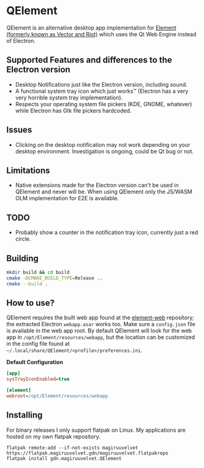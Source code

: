 # QElement

QElement is an alternative desktop app implementation for
[Element (formerly known as Vector and Riot)](https://github.com/vector-im/riot-web)
which uses the Qt Web Engine instead of Electron.

## Supported Features and differences to the Electron version

 - Desktop Notifications just like the Electron version, including sound.
 - A functional system tray icon which just works™ (Electron has a very very horrible system tray implementation).
 - Respects your operating system file pickers (KDE, GNOME, whatever) while Electron has Gtk file pickers hardcoded.

## Issues

 - Clicking on the desktop notification may not work depending on your desktop environment.
   Investigation is ongoing, could be Qt bug or not.

## Limitations

 - Native extensions made for the Electron version can't be used in QElement and never will be.
   When using QElement only the JS/WASM OLM implementation for E2E is available.

## TODO

 - Probably show a counter in the notification tray icon, currently just a red circle.

## Building

```sh
mkdir build && cd build
cmake -DCMAKE_BUILD_TYPE=Release ..
cmake --build .
```

## How to use?

QElement requires the built web app found at the [element-web](https://github.com/vector-im/element-web/releases) repository;
the extracted Electron `webapp.asar` works too. Make sure a `config.json` file is available in the web app root.
By default QElement will look for the web app in `/opt/Element/resources/webapp`, but the location can be customized
in the config file found at `~/.local/share/QElement/<profile>/preferences.ini`.

**Default Configuration**

```ini
[app]
sysTrayIconEnabled=true

[element]
webroot=/opt/Element/resources/webapp
```

## Installing

For binary releases I only support flatpak on Linux. My applications are hosted on my own flatpak repository.

```
flatpak remote-add --if-not-exists magiruuvelvet https://flatpak.magiruuvelvet.gdn/magiruuvelvet.flatpakrepo
flatpak install gdn.magiruuvelvet.QElement
```
